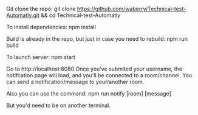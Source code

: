 Git clone the repo:
	git clone https://github.com/waberry/Technical-test-Automatly.git &&
 cd Technical-test-Automatly

To install dependencies:
	npm install

Build is already in the repo, but just in case you need to rebuild:
	npm run build

To launch server:
	npm start

Go to http://localhost:8080
Once you've submited your username, the notifcation page will load, and you'll
be connected to a room/channel.
You can send a notification/message to your/another room.

Also you can use the command:
	npm run notify [room] [message]

But you'd need to be on another terminal.
